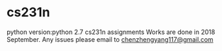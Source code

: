# cs231n
python version:python 2.7
cs231n assignments
Works are done in 2018 September.
Any issues please email to chenzhengyang117@gmail.com
